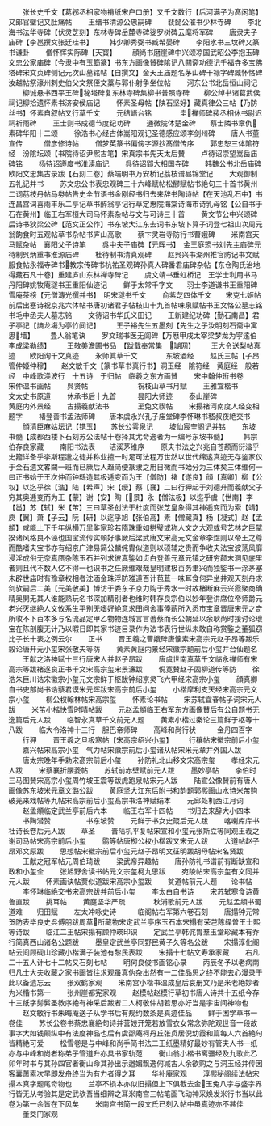 <!-- { "loadSidebar": true } -->
　　张长史千文【葛邲丞相家物禙纸宋户口册】又千文数行【后河满子为髙闲笔】又郎官壁记又肚痛帖
　　王缙书清源公忠嗣碑
　　裴懿公漼书少林寺碑
　　李北海书法华寺碑【伏灵芝刻】东林寺碑岳麓寺碑娑罗树碑云麾将军碑
　　唐隶夫子庙碑【李邕撰文张廷珪书】
　　韩少卿秀弼书臧希晏碑
　　李阳氷书三坟碑又篆书谦卦
　　僧怀恽实际碑【天寳】
　　顔尚书磨崖碑中兴颂凉国武昭公李抱玉碑文忠公家庙碑【今隶中有玉筯篆】书东方画像賛碑隂记八闗斋功德记千福寺多宝佛塔碑宋文贞碑侧记元次山墓铭帖【自撰文】金天王庙题名茅山碑干禄字碑臧怀恪碑汝越帖祭濠州刺史伯父文祭侄文藁与郭仆射争坐位帖
　　河东公书北岳恒山祠记
　　柳诚悬书西平王碑秘塔碑复东林寺碑集柳书普照寺碑　　柳公绰书诸葛武侯祠记柳拾遗怀素书济安侯庙记
　　怀素圣母帖【陕石坚好】藏真律公三帖【乃防丝书】怀素自叙帖又行草千文
　　元结峿台铭　　　　圭禅师碑裴丞相休书尉迟祠祈雨碑
　　王士则书成德节度纪功碑
　　通微院体楚金碑　　蔡士隣书章仇素碑华阳十二颂
　　徐浩书心经古体嵩阳观记圣德感应颂李剑州碑
　　唐人书董宣传　　　僧彦修诗帖
　　僧梦英篆书偏傍字源抄髙僧传序
　　郭忠恕三体隂符经　汾隂坛颂【书院待诏尹熈古笔】宋真宗书先天太后賛
　　卢待诏崇望嵩岳庙碑铭
　　杨待诏遵度书淮渎庙记
　　呉待诏郢大相国寺碑
　　韩魏公书北岳庙碑　欧阳文忠集古录跋【石刻二卷】蔡端明书万安桥记茘枝谱昼锦堂记
　　大观御制五礼记并书
　　苏文忠公书表忠观碑三十六峰赋帖松醪赋帖书絶句三十首书黄州二词茘枝丹帖马劵帖告史全节语书金刚经书归去来辞书陶诗帖【在天池乱石中】书连昌宫词喜雨丰乐二亭记草书醉翁亭记行草定惠院海棠诗海市诗乳母铭【公自书于石在黄州】临王右军桓大司马怀素杂帖与文与可诗三十首
　　黄文节公中兴颂碑后诗书狄梁公碑【范文正公作】书东坡大江东去词书东坡卜算子词登七祖山次周元翁韵食时五观帖草书杂帖书庐山高歌
　　蔡卞灵岩寺防行书曹娥碑
　　米南宫天马赋杂帖　襄阳父子诗笔
　　呉中夫子庙碑【元晖书】　金王庭筠书刘先主庙碑元待制呉炳重书淮源庙碑
　　杜待制书清真观碑
　　赵呉兴书湖州推官防记书文赋服食帖永福寺碑书教宗传碑书杭祐圣观碑孙真人碑番君庙碑杂帖【东仓陶氏治地得藏石凡十卷】重建庐山东林禅寺碑记
　　虞文靖书垂虹桥记　王学士利用书马丹阳碑姚牧庵璲书王重阳仙迹记
　　鲜于太常千字文　　羽士李道谦书王重阳碑雪庵茶榜【元僧漙光撰并书】　明宋璲书千文
　　俞紫芝四体千文　　宋克七姬帖前后出塞诗祝京兆六体帖书唐初诸君子帖枝山十九首帖味泉赋帖书王文恪公墓志铭书毛中丞夫人墓志铭
　　文待诏书华氏义田记
　　王新建纪功碑【勤石南昌】君子亭记【謪龙塲为亭竹间记】
　　王子裕先生五墨刻【先生之子汝明刻石斋中寓思墙】
　　豊人翁笔诀
　　罗文瑞书医无闾碑【万厯甲戌太宰梁梦龙为寜逺伯李成梁勒绩】
　　王敬美澹圃书品　【跋载奉常集　瑚网】
　　王大令送梨帖真迹　　欧阳询千文真迹
　　永师眞草千文　　　　东坡酒经
　　赵氏三帖【子昂管仲姬仲穆】　　赵文敏千文【篆书草书真行书】洞玉经　隂符经　黄庭经　般若经　中峰歌渼波行　十五诗　于归帖　临羲之东方画賛
　　宋中翰仲珩书卷　　　宋仲温书画帖
　　呉贤帖　　　　　　　祝枝山草书月赋
　　王雅宜楷书　　　　　文太史书原道
　　休承书后十九首　　　昙阳大师迹
　　泰山崖碑　　　　　　黄庭内外景经
　　古搨羲献法书　　　　玊兔文禊帖
　　宋搨禇河南度人经变相题字
　　褚登善书孟法师碑　　唐本虞永兴孔子庙堂碑李怀琳书嵇叔夜絶交书
　　顔清臣麻姑坛记【镌玉】　　苏长公雩泉记
　　坡仙宸奎阁记并铭
　　东坡书髓【成都西楼下石刻苏公法帖十卷择其尤竒逸者为一编号东坡书髓】
　　韩宗伯存良家藏
　　南阳书法表　　洁溪茅维序
　　原夫书法之兴兆自苍颉而衍溢乎史籀详备乎李斯程邈之徒并称业擅一时足可法程万世然以世代绵逺真迹无存鉴家仅于金石遗文畧闚一班而已厥后人趋简便篆隶之用日微而书始分为三体矣三体维何一曰正书始于王次仲而钟繇造其极逓变而为王【僧防】褚【遂良】顔【真卿】柳【公权】以迄乎徐【浩】陆【希声】宋【绶】蔡【襄】二曰行狎起于刘德升而羲献父子穷其奥逓变而为王【蒙】谢【安】陶【景】永【僧法极】以迄乎虞【世南】李【邕】苏【轼】米【芾】三曰草圣创法于杜度而张芝皇象得其神逓变而为索【靖】庾【翼】萧【子云】阮【研】以迄乎旭【张伯高】素【僧藏真】杨【凝式】赵【孟頫】咸能上下千年纵横万里鍳家珍若隋珠重如拱璧或称人文之大观或号艺林之巨擘揆诸风格良不诬也国宝流传实頼好事厥后梁武唐文宋高元文金章李煜则以帝王之尊而酷嗜夫宝书亦有绍京广津易简公麟侂胄似道则以硕辅之贵而争收夫法宝波荡风靡浸淫成俗无奈真赝杂陈玉石并列求彼真鍳如贞白登善元章元镇之研穷颠末洞见底里者则且代不数人亿不得一也识书之任厥维艰哉皇明建极百务聿兴而独鍳书一涂茅塞未辟世庙时有豫章权相者沈湎金珠浮防雅道百计苞苴一味耳食何异坐井观天刻舟求剑欤嗣后二美【元美敬美】博访于娄东子京力购于秀水一时故楮断麻云兴霞聚商确精奥閴无其人谁能熟玩名书深加精别者也维时韩存良宗伯以妙年登讲席位帝师爵元老兴灭继絶人文攸系生平别无嗜好絶意求田问舍事俸薪所入悉市宝章晋唐宋元之竒所收不下百本多与名流品定甲乙物物连城言言蓍蔡而长公朝延以余耿尚时接讨论瓌宝在陈剖腹无计乃以暇日即其家书迹目录作为法书表行世纵未敢自称赏鍳之董狐窃比子长十表之例云尔
　　正书
　　晋王羲之曹娥碑唐懐素宋高宗元赵子昂等跋乐毅论唐开元小玺宋张敬夫等防
　　黄素黄庭内景经宋徽宗题前后小玺并台仙题名
　　王献之洛神赋十三行唐宋人并赵子昂跋
　　唐虞世南真草千文临永禅师有宋高宗等跋禇遂良正书千文宋高宗玺宋景濓跋
　　倪寛賛赵子固柳道传等防
　　徐浩朱巨川诰宋徽宗小玺元文宗鲜于枢跋钟绍京灵飞六甲经宋高宗小玺
　　顔真卿自书吏部尚书诰蔡君谟米元晖跋宋高宗前后小玺
　　小楷摩利支天经宋高宗元文宗小玺
　　柳公权翰林帖宋高宗玺
　　怀素论书帖
　　宋苏轼宜春帖子词宋元人跋
　　米芾小楷快雪时晴帖跋
　　元赵孟頫临王右军东方画像賛后有公自题书无逸篇后元人跋
　　临智永真草千文前元人题
　　黄素小楷过秦论三篇鲜于枢等十八跋
　　临大令洛神十三行　胆巴帝师碑
　　高峰和尚行状　　　金丹四百字
　　行狎
　　晋王羲之旦极寒帖【宋高宗绍兴小玺】
　　行穰帖宋徽宗前后小玺
　　嘉兴帖宋高宗小玺　气力帖宋徽宗前后小玺诸从帖宋米元章并外国人跋
　　唐太宗晚年手勑宋髙宗前后小玺
　　孙防礼北山移文宋高宗玺
　　孝经宋元人跋
　　宋蔡襄折腰菱帖
　　苏轼前赤壁赋前元人跋
　　墨妙亭帖
　　李伯时三马图賛宋高宗小玺周竹坡王震等跋虎跑泉帖宋元人跋
　　陆宣公像賛前有唐人画像苏东坡米元章文潞公跋
　　黄庭坚大江东后附书和韵题郭熈画山水诗米芾购破羌来戏帖等九帖宋高宗前后小玺髙宗书洛神赋绢本
　　元邱处机西江月词
　　赵孟頫临定武兰亭前后六本
　　临王右军十四帖　　书归去来辞大小四本
　　书陶潜赞　　　　　书东坡赞
　　元鲜于书女史箴后元人跋
　　喀喇库库书杜诗长卷后元人跋
　　草圣
　　晋陆机平复帖宋宣和小玺元张斯立等同观王羲之谢司马帖宋高宗前后小玺
　　鹘等帖唐栁公权小楷跋又宋元人跋
　　大道帖赵子昂邓文原跋
　　思想帖宋徽宗前后小玺元赵子昂明文征明跋胡母帖宋名贤跋
　　王献之冠军帖元周伯琦跋
　　梁武帝异趣帖
　　唐孙防礼书谱前有断缺宣和政和小玺全
　　张旭野舍读书帖元文宗玺柯九思跋
　　宛陵帖宋高宗玺有文同并元人跋
　　怀素画诀帖贾似道跋宋高宗小玺跋
　　贫道帖前元人题　　论书帖
　　李怀琳临絶交书宋高宗跋并前后小玺
　　李太白自书诗
　　宋苏轼寒食诗黄鲁直跋
　　挑耳帖
　　黄庭坚华严疏　　　　秋浦歌前元人跋
　　元赵孟頫书蜀道难　　归田赋
　　左太冲咏史诗　　　临阁帖右军第六卷石刻
　　唐搨钟元常贺防表毕良史呉傅朋跋周草所藏物宋定武兰亭序玉石本宋搨有荣芑陈绎曽王士熙等诗跋
　　临江二王帖宋搨有顾仲瑛印识
　　定武兰亭韩侂胄羣玉堂珍藏本有乔行简真西山诸名公题跋
　　墨皇定武兰亭同野民黄子久等名公跋
　　宋搨淳化阁帖云间顾砚山珍藏小楷满子装池有黎民表跋
　　宋搨十七帖文寿承家藏
　　右凡二十五人计七十二帖又石刻七帖
　　明何良俊书画铭心录
　　丙辰冬予以老病南归凡士大夫收藏之家书画皆往求观虽真伪杂出然有一二佳品思之终不能去心漫录于此以备遗忘云
　　张双鹤家观
　　米南宫小楷书温成皇后哀册文乃是米老絶妙者为米楷书第一
　　张州崖都宪家观
　　赵模帖赵模行草初书唐人诗共十五纸今存十三纸字髣髴圣教序絶有神采后跋者二人柯敬仲胡若思亦好当是宇宙间神物也
　　赵文敏行书朱晦庵送子从学书后有规约数条是真迹佳品
　　鲜于困学草书一卷佳
　　苏长公卷书蔡忠襄絶句诗并营妓开笼若放雪衣女常念弥陀观世音一段故事字大如钱颠纵中有法度神品也后有虞邵庵柯丹丘张贞居倪幼霞和篇每人六首絶句皆精絶可爱
　　松雪卷是与中峰和尚手简书法二王纸墨精好最妙有管夫人书一纸亦与中峰和尚者称弟子管道升亦具书家轨范
　　衡山翁小楷书离骚经及九歌此乙卯年时书与其孙四官者衡山命其孙出示遒媚飘逸何减古人余欲购之与洞玉经并传因客囊萧索次早即发舟终当为有力者得之耳
　　华补庵家观
　　淳熈秘阁续法帖宋搨本真字题尾竒物也
　　兰亭不损本亦似旧搨但上下俱截去金玉兔八字与盛字界行皆无从考验其是定武欤吾当细辨之耳米南宫三帖笔画飞动神采焕发米行书当以此卷为第一余皆在下风矣
　　米南宫书简一段文氏已刻入帖中虽真迹亦不甚佳
　　董茭门家观
